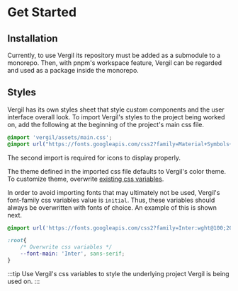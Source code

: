 # Get Started

## Installation

Currently, to use Vergil its repository must be added as a submodule to a monorepo. Then, with pnpm's workspace feature, Vergil can be regarded and used as a package inside the monorepo.

## Styles

Vergil has its own styles sheet that style custom components and the user interface overall look. To import Vergil's styles to the project being worked on, add the following at the beginning of the project's main css file.

```css
@import 'vergil/assets/main.css';
@import url("https://fonts.googleapis.com/css2?family=Material+Symbols+Rounded:FILL@1");
```

The second import is required for icons to display properly.

The theme defined in the imported css file defaults to Vergil's color theme. To customize theme, overwrite [existing css variables](https://github.com/8ctavio/vergil/blob/main/packages/core/assets/main.css).

In order to avoid importing fonts that may ultimately not be used, Vergil's font-family css variables value is `initial`. Thus, these variables should always be overwritten with fonts of choice. An example of this is shown next.

```css
@import url('https://fonts.googleapis.com/css2?family=Inter:wght@100;200;300;400;500;600;700;800;900&display=swap');

:root{
    /* Overwrite css variables */
    --font-main: 'Inter', sans-serif;
}
```

:::tip
Use Vergil's css variables to style the underlying project Vergil is being used on.
:::